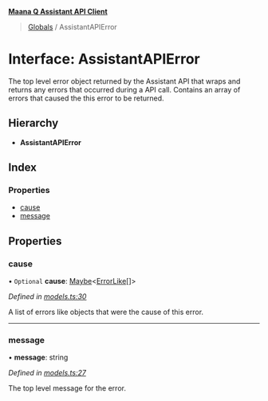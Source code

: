 **[Maana Q Assistant API Client](../README.md)**

> [Globals](../README.md) / AssistantAPIError

# Interface: AssistantAPIError

The top level error object returned by the Assistant API that wraps and
returns any errors that occurred during a API call. Contains an array of
errors that caused the this error to be returned.

## Hierarchy

* **AssistantAPIError**

## Index

### Properties

* [cause](assistantapierror.md#cause)
* [message](assistantapierror.md#message)

## Properties

### cause

• `Optional` **cause**: [Maybe](../README.md#maybe)\<[ErrorLike](errorlike.md)[]>

*Defined in [models.ts:30](https://github.com/maana-io/q-assistant-client/blob/develop/src/models.ts#L30)*

A list of errors like objects that were the cause of this error.

___

### message

•  **message**: string

*Defined in [models.ts:27](https://github.com/maana-io/q-assistant-client/blob/develop/src/models.ts#L27)*

The top level message for the error.
